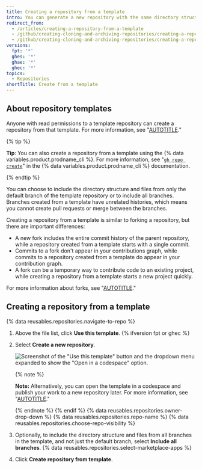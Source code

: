 ```yaml
---
title: Creating a repository from a template
intro: You can generate a new repository with the same directory structure and files as an existing repository.
redirect_from:
  - /articles/creating-a-repository-from-a-template
  - /github/creating-cloning-and-archiving-repositories/creating-a-repository-from-a-template
  - /github/creating-cloning-and-archiving-repositories/creating-a-repository-on-github/creating-a-repository-from-a-template
versions:
  fpt: '*'
  ghes: '*'
  ghae: '*'
  ghec: '*'
topics:
  - Repositories
shortTitle: Create from a template
---
```

## About repository templates

Anyone with read permissions to a template repository can create a repository from that template. For more information, see "[AUTOTITLE](/repositories/creating-and-managing-repositories/creating-a-template-repository)."

{% tip %}

**Tip**: You can also create a repository from a template using the {% data variables.product.prodname_cli %}. For more information, see "[`gh repo create`](https://cli.github.com/manual/gh_repo_create)" in the {% data variables.product.prodname_cli %} documentation.

{% endtip %}

You can choose to include the directory structure and files from only the default branch of the template repository or to include all branches. Branches created from a template have unrelated histories, which means you cannot create pull requests or merge between the branches.

Creating a repository from a template is similar to forking a repository, but there are important differences:
- A new fork includes the entire commit history of the parent repository, while a repository created from a template starts with a single commit.
- Commits to a fork don't appear in your contributions graph, while commits to a repository created from a template do appear in your contribution graph.
- A fork can be a temporary way to contribute code to an existing project, while creating a repository from a template starts a new project quickly.

For more information about forks, see "[AUTOTITLE](/pull-requests/collaborating-with-pull-requests/working-with-forks/about-forks)."

## Creating a repository from a template

{% data reusables.repositories.navigate-to-repo %}
1. Above the file list, click **Use this template**.
{% ifversion fpt or ghec %}
1. Select **Create a new repository**.

   ![Screenshot of the "Use this template" button and the dropdown menu expanded to show the "Open in a codespace" option.](/assets/images/help/repository/use-this-template-button.png)

   {% note %}

   **Note:** Alternatively, you can open the template in a codespace and publish your work to a new repository later. For more information, see "[AUTOTITLE](/codespaces/developing-in-codespaces/creating-a-codespace-from-a-template)."

   {% endnote %}
{% endif %}
{% data reusables.repositories.owner-drop-down %}
{% data reusables.repositories.repo-name %}
{% data reusables.repositories.choose-repo-visibility %}
1. Optionally, to include the directory structure and files from all branches in the template, and not just the default branch, select **Include all branches**.
{% data reusables.repositories.select-marketplace-apps %}
1. Click **Create repository from template**.

